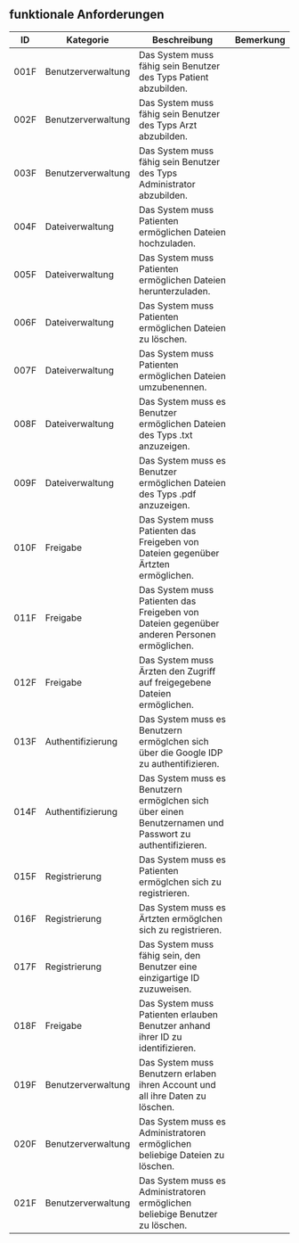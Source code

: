 ## funktionale Anforderungen

| ID   | Kategorie          | Beschreibung                                                                                            | Bemerkung |
| ---- | ------------------ | ------------------------------------------------------------------------------------------------------- | --------- |
| 001F | Benutzerverwaltung | Das System muss fähig sein Benutzer des Typs Patient abzubilden.                                        |           |
| 002F | Benutzerverwaltung | Das System muss fähig sein Benutzer des Typs Arzt abzubilden.                                           |           |
| 003F | Benutzerverwaltung | Das System muss fähig sein Benutzer des Typs Administrator abzubilden.                                  |           |
| 004F | Dateiverwaltung    | Das System muss Patienten ermöglichen Dateien hochzuladen.                                              |           |
| 005F | Dateiverwaltung    | Das System muss Patienten ermöglichen Dateien herunterzuladen.                                          |           |
| 006F | Dateiverwaltung    | Das System muss Patienten ermöglichen Dateien zu löschen.                                               |           |
| 007F | Dateiverwaltung    | Das System muss Patienten ermöglichen Dateien umzubenennen.                                             |           |
| 008F | Dateiverwaltung    | Das System muss es Benutzer ermöglichen Dateien des Typs .txt anzuzeigen.                               |           |
| 009F | Dateiverwaltung    | Das System muss es Benutzer ermöglichen Dateien des Typs .pdf anzuzeigen.                               |           |
| 010F | Freigabe           | Das System muss Patienten das Freigeben von Dateien gegenüber Ärtzten ermöglichen.                      |           |
| 011F | Freigabe           | Das System muss Patienten das Freigeben von Dateien gegenüber anderen Personen ermöglichen.             |           |
| 012F | Freigabe           | Das System muss Ärzten den Zugriff auf freigegebene Dateien ermöglichen.                                |           |
| 013F | Authentifizierung  | Das System muss es Benutzern ermöglchen sich über die Google IDP zu authentifizieren.                   |           |
| 014F | Authentifizierung  | Das System muss es Benutzern ermöglchen sich über einen Benutzernamen und Passwort zu authentifizieren. |           |
| 015F | Registrierung      | Das System muss es Patienten ermöglchen sich zu registrieren.                                           |           |
| 016F | Registrierung      | Das System muss es Ärtzten ermöglchen sich zu registrieren.                                             |           |
| 017F | Registrierung      | Das System muss fähig sein, den Benutzer eine einzigartige ID zuzuweisen.                               |           |
| 018F | Freigabe           | Das System muss Patienten erlauben Benutzer anhand ihrer ID zu identifizieren.                          |           |
| 019F | Benutzerverwaltung | Das System muss Benutzern erlaben ihren Account und all ihre Daten zu löschen.                          |           |
| 020F | Benutzerverwaltung | Das System muss es Administratoren ermöglichen beliebige Dateien zu löschen.                            |           |
| 021F | Benutzerverwaltung | Das System muss es Administratoren ermöglichen beliebige Benutzer zu löschen.                           |           |
